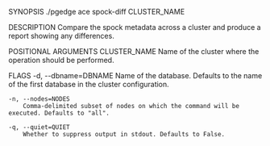 
SYNOPSIS
    ./pgedge ace spock-diff CLUSTER_NAME <flags>

DESCRIPTION
    Compare the spock metadata across a cluster and produce a report showing any differences.

POSITIONAL ARGUMENTS
    CLUSTER_NAME
        Name of the cluster where the operation should be performed.

FLAGS
    -d, --dbname=DBNAME
        Name of the database. Defaults to the name of the first database in the cluster configuration.
    
    -n, --nodes=NODES
        Comma-delimited subset of nodes on which the command will be executed. Defaults to "all".
    
    -q, --quiet=QUIET
        Whether to suppress output in stdout. Defaults to False.
    
